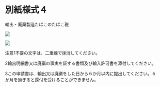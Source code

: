 # 別紙様式４

輸出・廃棄製造たばこのたばこ税

![](https://www.nta.go.jp/tmp/d8f53a80-d690-4d0a-8380-6619c79b018c/images/14bc1a13f637814f7916025c89f00354c9596c13fb4ca06c0333bb7e4b76ba22.jpg)

![](https://www.nta.go.jp/tmp/d8f53a80-d690-4d0a-8380-6619c79b018c/images/c610da7862047fa742119e358a79258a8a0b97e15a03c685c591955ebde2f955.jpg)

注意1不要の文字は、二重線で抹消してください。

2輸出明細書又は廃棄の事実を証する書類及び輸入許可書を添付してください。

3この申請書は、輸出又は廃棄をした日から６か月以内に提出してください。６か月を過ぎると還付を受けることができません。
